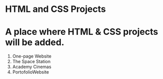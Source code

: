 # HTML and CSS Projects

# A place where HTML & CSS projects will be added.

1. One-page Website
2. The Space Station
3. Academy Cinemas
4. PortofolioWebsite

